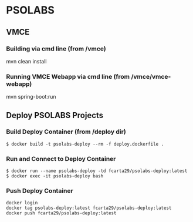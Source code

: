 # PSOLABS

## VMCE
### Building via cmd line (from /vmce)
mvn clean install
### Running VMCE Webapp via cmd line (from /vmce/vmce-webapp)
mvn spring-boot:run

## Deploy PSOLABS Projects
### Build Deploy Container (from /deploy dir)
```
$ docker build -t psolabs-deploy --rm -f deploy.dockerfile .
```
### Run and Connect to Deploy Container
```
$ docker run --name psolabs-deploy -td fcarta29/psolabs-deploy:latest
$ docker exec -it psolabs-deploy bash
```
### Push Deploy Container
```
docker login
docker tag psolabs-deploy:latest fcarta29/psolabs-deploy:latest
docker push fcarta29/psolabs-deploy:latest
```

